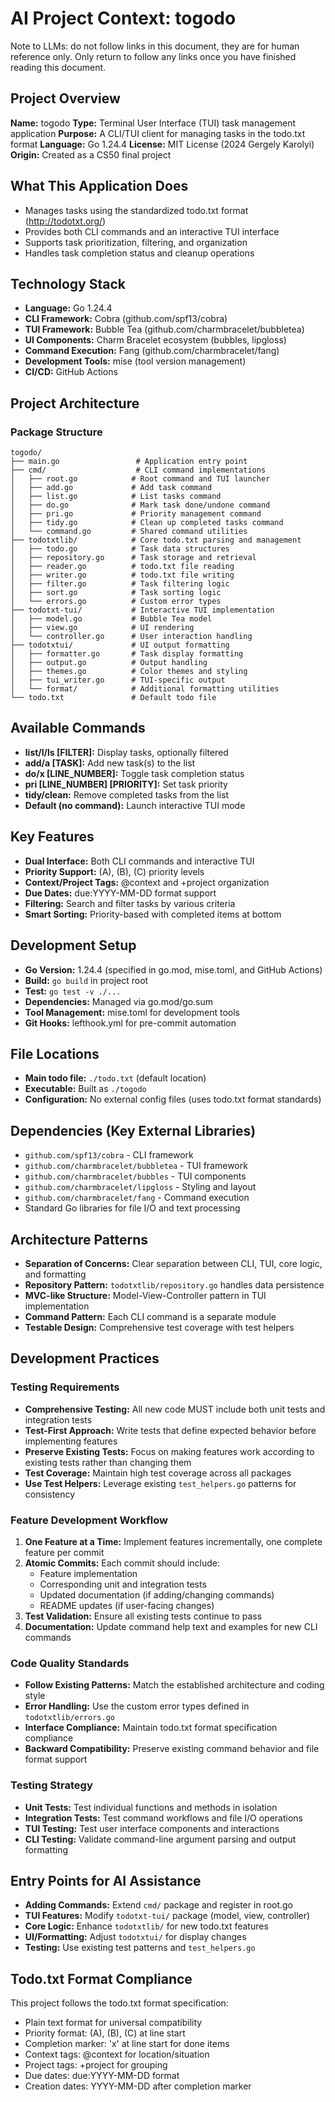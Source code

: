 # AI Project Context: togodo
Note to LLMs: do not follow links in this document, they are for human reference only.
Only return to follow any links once you have finished reading this document.

## Project Overview
**Name:** togodo
**Type:** Terminal User Interface (TUI) task management application
**Purpose:** A CLI/TUI client for managing tasks in the todo.txt format
**Language:** Go 1.24.4
**License:** MIT License (2024 Gergely Karolyi)
**Origin:** Created as a CS50 final project

## What This Application Does
- Manages tasks using the standardized todo.txt format (http://todotxt.org/)
- Provides both CLI commands and an interactive TUI interface
- Supports task prioritization, filtering, and organization
- Handles task completion status and cleanup operations

## Technology Stack
- **Language:** Go 1.24.4
- **CLI Framework:** Cobra (github.com/spf13/cobra)
- **TUI Framework:** Bubble Tea (github.com/charmbracelet/bubbletea)
- **UI Components:** Charm Bracelet ecosystem (bubbles, lipgloss)
- **Command Execution:** Fang (github.com/charmbracelet/fang)
- **Development Tools:** mise (tool version management)
- **CI/CD:** GitHub Actions

## Project Architecture

### Package Structure
```
togodo/
├── main.go                 # Application entry point
├── cmd/                    # CLI command implementations
│   ├── root.go            # Root command and TUI launcher
│   ├── add.go             # Add task command
│   ├── list.go            # List tasks command
│   ├── do.go              # Mark task done/undone command
│   ├── pri.go             # Priority management command
│   ├── tidy.go            # Clean up completed tasks command
│   └── command.go         # Shared command utilities
├── todotxtlib/            # Core todo.txt parsing and management
│   ├── todo.go            # Task data structures
│   ├── repository.go      # Task storage and retrieval
│   ├── reader.go          # todo.txt file reading
│   ├── writer.go          # todo.txt file writing
│   ├── filter.go          # Task filtering logic
│   ├── sort.go            # Task sorting logic
│   └── errors.go          # Custom error types
├── todotxt-tui/           # Interactive TUI implementation
│   ├── model.go           # Bubble Tea model
│   ├── view.go            # UI rendering
│   └── controller.go      # User interaction handling
├── todotxtui/             # UI output formatting
│   ├── formatter.go       # Task display formatting
│   ├── output.go          # Output handling
│   ├── themes.go          # Color themes and styling
│   ├── tui_writer.go      # TUI-specific output
│   └── format/            # Additional formatting utilities
└── todo.txt               # Default todo file
```

## Available Commands
- **list/l/ls [FILTER]:** Display tasks, optionally filtered
- **add/a [TASK]:** Add new task(s) to the list
- **do/x [LINE_NUMBER]:** Toggle task completion status
- **pri [LINE_NUMBER] [PRIORITY]:** Set task priority
- **tidy/clean:** Remove completed tasks from the list
- **Default (no command):** Launch interactive TUI mode

## Key Features
- **Dual Interface:** Both CLI commands and interactive TUI
- **Priority Support:** (A), (B), (C) priority levels
- **Context/Project Tags:** @context and +project organization
- **Due Dates:** due:YYYY-MM-DD format support
- **Filtering:** Search and filter tasks by various criteria
- **Smart Sorting:** Priority-based with completed items at bottom

## Development Setup
- **Go Version:** 1.24.4 (specified in go.mod, mise.toml, and GitHub Actions)
- **Build:** `go build` in project root
- **Test:** `go test -v ./...`
- **Dependencies:** Managed via go.mod/go.sum
- **Tool Management:** mise.toml for development tools
- **Git Hooks:** lefthook.yml for pre-commit automation

## File Locations
- **Main todo file:** `./todo.txt` (default location)
- **Executable:** Built as `./togodo`
- **Configuration:** No external config files (uses todo.txt format standards)

## Dependencies (Key External Libraries)
- `github.com/spf13/cobra` - CLI framework
- `github.com/charmbracelet/bubbletea` - TUI framework
- `github.com/charmbracelet/bubbles` - TUI components
- `github.com/charmbracelet/lipgloss` - Styling and layout
- `github.com/charmbracelet/fang` - Command execution
- Standard Go libraries for file I/O and text processing

## Architecture Patterns
- **Separation of Concerns:** Clear separation between CLI, TUI, core logic, and formatting
- **Repository Pattern:** `todotxtlib/repository.go` handles data persistence
- **MVC-like Structure:** Model-View-Controller pattern in TUI implementation
- **Command Pattern:** Each CLI command is a separate module
- **Testable Design:** Comprehensive test coverage with test helpers

## Development Practices

### Testing Requirements
- **Comprehensive Testing:** All new code MUST include both unit tests and integration tests
- **Test-First Approach:** Write tests that define expected behavior before implementing features
- **Preserve Existing Tests:** Focus on making features work according to existing tests rather than changing them
- **Test Coverage:** Maintain high test coverage across all packages
- **Use Test Helpers:** Leverage existing `test_helpers.go` patterns for consistency

### Feature Development Workflow
1. **One Feature at a Time:** Implement features incrementally, one complete feature per commit
2. **Atomic Commits:** Each commit should include:
   - Feature implementation
   - Corresponding unit and integration tests
   - Updated documentation (if adding/changing commands)
   - README updates (if user-facing changes)
3. **Test Validation:** Ensure all existing tests continue to pass
4. **Documentation:** Update command help text and examples for new CLI commands

### Code Quality Standards
- **Follow Existing Patterns:** Match the established architecture and coding style
- **Error Handling:** Use the custom error types defined in `todotxtlib/errors.go`
- **Interface Compliance:** Maintain todo.txt format specification compliance
- **Backward Compatibility:** Preserve existing command behavior and file format support

### Testing Strategy
- **Unit Tests:** Test individual functions and methods in isolation
- **Integration Tests:** Test command workflows and file I/O operations
- **TUI Testing:** Test user interface components and interactions
- **CLI Testing:** Validate command-line argument parsing and output formatting

## Entry Points for AI Assistance
- **Adding Commands:** Extend `cmd/` package and register in root.go
- **TUI Features:** Modify `todotxt-tui/` package (model, view, controller)
- **Core Logic:** Enhance `todotxtlib/` for new todo.txt features
- **UI/Formatting:** Adjust `todotxtui/` for display changes
- **Testing:** Use existing test patterns and `test_helpers.go`

## Todo.txt Format Compliance
This project follows the todo.txt format specification:
- Plain text format for universal compatibility
- Priority format: (A), (B), (C) at line start
- Completion marker: 'x' at line start for done items
- Context tags: @context for location/situation
- Project tags: +project for grouping
- Due dates: due:YYYY-MM-DD format
- Creation dates: YYYY-MM-DD after completion marker
